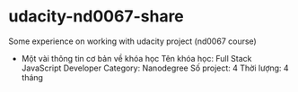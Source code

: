 # udacity-nd0067-share
Some experience on working with udacity project (nd0067 course)

- Một vài thông tin cơ bản về khóa học
Tên khóa học: Full Stack JavaScript Developer
Category: Nanodegree
Số project: 4
Thời lượng: 4 tháng
